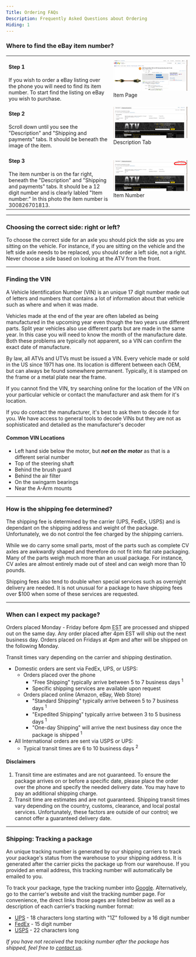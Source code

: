 ```yaml
---
Title: Ordering FAQs
Description: Frequently Asked Questions about Ordering
Hiding: 1
---
```



<a name="ebay"></a>

### Where to find the eBay item number?

<table>
    <tr>
        <td>
        	<h4>Step 1</h4>
            If you wish to order a eBay listing over the phone you will need to find its item number. To start find the listing on eBay you wish to purchase.
        </td><td>
            <div class="img-container">
                <img class="img-responsive img-rounded img-thumb" src="img/howto/ebay-item-num/1.jpg">
                <span class="caption">Item Page</span>
            </div>
        </td>
    </tr><tr>
    	<td>
        	<h4>Step 2</h4>
        	Scroll down until you see the "Description" and "Shipping and payments" tabs. It should be beneath the image of the item. </td>
        <td>
            <div class="img-container">
                <img class="img-responsive img-rounded img-thumb" src="img/howto/ebay-item-num/2.jpg">
                <span class="caption">Description Tab</span>
            </div>
        </td>
    </tr><tr>
    	<td>
        	<h4>Step 3</h4>
        	The item number is on the far right, beneath the "Description" and "Shipping and payments" tabs. It should be a 12 digit number and is clearly labled "Item number:" In this photo the item number is 300826701813.</td>
        <td>
            <div class="img-container">
                <img class="img-responsive img-rounded img-thumb" src="img/howto/ebay-item-num/3.jpg">
                <span class="caption">Item Number</span>
            </div>
        </td>
    </tr>
</table>

---

<a name="right-or-left"></a>

### Choosing the correct side: right or left?

To choose the correct side for an axle you should pick the side as you are sitting on the vehicle. For instance, if you are sitting on the vehicle and the left side axle needs to be replaced, you should order a left side, not a right. Never choose a side based on looking at the ATV from the front.

---

<a name="vin"></a>

### Finding the VIN

A Vehicle Identification Number (VIN) is an unique 17 digit number made out of letters and numbers that contains a lot of information about that vehicle such as where and when it was made.

Vehicles made at the end of the year are often labeled as being manufactured in the upcoming year even though the two years use different parts. Split year vehicles also use different parts but are made in the same year. In this case you will need to know the month of the manufacture date. Both these problems are typically not apparent, so a VIN can confirm the exact date of manufacture.

By law, all ATVs and UTVs must be issued a VIN. Every vehicle made or sold in the US since 1971 has one. Its location is different between each OEM, but can always be found somewhere permanent. Typically, it is stamped on the frame or a metal plate near the frame.

If you cannot find the VIN, try searching online for the location of the VIN on your particular vehicle or contact the manufacturer and ask them for it's location.

If you do contact the manufacturer, it's best to ask them to decode it for you. We have access to general tools to decode VINs but they are not as sophisticated and detailed as the manufacturer's decoder


#### Common VIN Locations

* Left hand side below the motor, but ***not on the motor*** as that is a different serial number
* Top of the steering shaft
* Behind the brush guard
* Behind the air filter
* On the swingarm bearings
* Near the A-Arm mounts

---

<a name="shipping-fee"></a>

### How is the shipping fee determined?

The shipping fee is determined by the carrier (UPS, FedEx, USPS) and is dependant on the shipping address and weight of the package. Unfortunately, we do not control the fee charged by the shipping carriers.

While we do carry some small parts, most of the parts such as complete CV axles are awkwardly shaped and therefore do not fit into flat rate packaging. Many of the parts weigh much more than an usual package. For instance, CV axles are almost entirely made out of steel and can weigh more than 10 pounds.</p>

Shipping fees also tend to double when special services such as overnight delivery are needed. It is not unusual for a package to have shipping fees over $100 when some of these services are requested.

---

<a name="shipping-time"></a>

### When can I expect my package?

Orders placed Monday - Friday before 4pm <abbr title="Eastern Standard Time">EST</abbr> are processed and shipped out on the same day. Any order placed after 4pm EST will ship out the next business day. Orders placed on Fridays at 4pm and after will be shipped on the following Monday.

Transit times vary depending on the carrier and shipping destination.

* Domestic orders are sent via FedEx, UPS, or USPS:
	* Orders placed over the phone
		* "Free Shipping" typically arrive between 5 to 7 business days <sup>1</sup>
	    * Specific shipping services are available upon request
	* Orders placed online (Amazon, eBay, Web Store)
		* "Standard Shipping" typically arrive between 5 to 7 business days <sup>1</sup>
	    * "Expedited Shipping" typically arrive between 3 to 5 business days <sup>1</sup>
	    * "One-day Shipping" will arrive the next business day once the package is shipped <sup>1</sup>
* All International orders are sent via USPS or UPS:
	* Typical transit times are 6 to 10 business days <sup>2</sup>

#### Disclaimers
1. Transit time are estimates and are not guaranteed. To ensure the package arrives on or before a specific date, please place the order over the phone and specify the needed delivery date. You may have to pay an additional shipping charge.
2. Transit time are estimates and are not guaranteed. Shipping transit times vary depending on the country, customs, clearance, and local postal services. Unfortunately, these factors are outside of our control; we cannot offer a guaranteed delivery date.

---

<a name="tracking"></a>

### Shipping: Tracking a package

An unique tracking number is generated by our shipping carriers to track your package's status from the warehouse to your shipping address. It is generated after the carrier picks the package up from our warehouse. If you provided an email address, this tracking number will automatically be emailed to you.

To track your package, type the tracking number into <a href="http://www.google.com">Google</a>. Alternatively, go to the carrier's website and visit the tracking number page. For convenience, the direct links those pages are listed below as well as a description of each carrier's tracking number format:

* [UPS](http://www.ups.com/tracking/tracking.html) - 18 characters long starting with "1Z" followed by a 16 digit number
* [FedEx](https://www.fedex.com/fedextrack/") - 15 digit number
* [USPS](https://www.usps.com/shipping/trackandconfirm.htm) - 22 characters long

*If you have not received the tracking number after the package has shipped, feel free to [contact us](?contact).*
